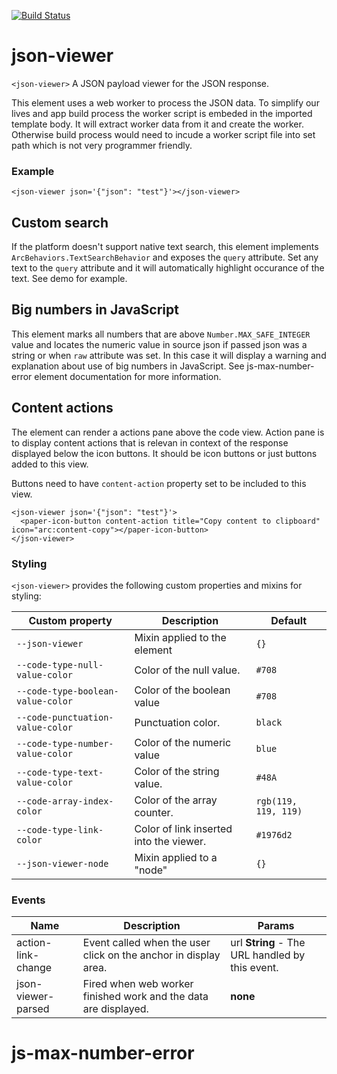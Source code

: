 [![Build Status](https://travis-ci.org/advanced-rest-client/json-viewer.svg?branch=stage)](https://travis-ci.org/advanced-rest-client/json-viewer)  

# json-viewer

`<json-viewer>` A JSON payload viewer for the JSON response.

This element uses a web worker to process the JSON data.
To simplify our lives and app build process the worker script is embeded in the
imported template body. It will extract worker data from it and create the
worker. Otherwise build process would need to incude a worker script file
into set path which is not very programmer friendly.

### Example
```
<json-viewer json='{"json": "test"}'></json-viewer>
```

## Custom search
If the platform doesn't support native text search, this element implements
`ArcBehaviors.TextSearchBehavior` and exposes the `query` attribute.
Set any text to the `query` attribute and it will automatically highlight
occurance of the text.
See demo for example.

## Big numbers in JavaScript
This element marks all numbers that are above `Number.MAX_SAFE_INTEGER` value
and locates the numeric value in source json if passed json was a string or
when `raw` attribute was set. In this case it will display a warning and
explanation about use of big numbers in JavaScript.
See js-max-number-error element documentation for more information.

## Content actions
The element can render a actions pane above the code view. Action pane is to
display content actions that is relevan in context of the response displayed
below the icon buttons. It should be icon buttons or just buttons added to this
view.

Buttons need to have `content-action` property set to be included to this view.

```
<json-viewer json='{"json": "test"}'>
  <paper-icon-button content-action title="Copy content to clipboard" icon="arc:content-copy"></paper-icon-button>
</json-viewer>
```

### Styling
`<json-viewer>` provides the following custom properties and mixins for styling:

Custom property | Description | Default
----------------|-------------|----------
`--json-viewer` | Mixin applied to the element | `{}`
`--code-type-null-value-color` | Color of the null value. | `#708`
`--code-type-boolean-value-color` | Color of the boolean value | `#708`
`--code-punctuation-value-color` | Punctuation color. | `black`
`--code-type-number-value-color` | Color of the numeric value | `blue`
`--code-type-text-value-color` | Color of the string value. | `#48A`
`--code-array-index-color` | Color of the array counter. | `rgb(119, 119, 119)`
`--code-type-link-color` | Color of link inserted into the viewer. | `#1976d2`
`--json-viewer-node` | Mixin applied to a "node" | `{}`



### Events
| Name | Description | Params |
| --- | --- | --- |
| action-link-change | Event called when the user click on the anchor in display area. | url **String** - The URL handled by this event. |
| json-viewer-parsed | Fired when web worker finished work and the data are displayed. | __none__ |
# js-max-number-error


